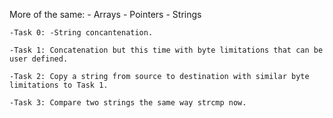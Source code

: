 More of the same:
	- Arrays
	- Pointers
	- Strings

	-Task 0: -String concantenation.

	-Task 1: Concatenation but this time with byte limitations that can be user defined.

	-Task 2: Copy a string from source to destination with similar byte limitations to Task 1.

	-Task 3: Compare two strings the same way strcmp now.
